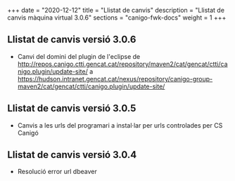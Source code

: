 +++
date        = "2020-12-12"
title       = "Llistat de canvis"
description = "Llistat de canvis màquina virtual 3.0.6"
sections    = "canigo-fwk-docs"
weight		= 1
+++

## Llistat de canvis versió 3.0.6

- Canvi del domini del plugin de l'eclipse de http://repos.canigo.ctti.gencat.cat/repository/maven2/cat/gencat/ctti/canigo.plugin/update-site/ a https://hudson.intranet.gencat.cat/nexus/repository/canigo-group-maven2/cat/gencat/ctti/canigo.plugin/update-site/

## Llistat de canvis versió 3.0.5

- Canvis a les urls del programari a instal·lar per urls controlades per CS Canigó

## Llistat de canvis versió 3.0.4

- Resolució error url dbeaver